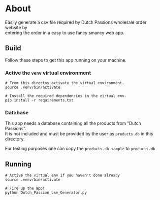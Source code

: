 # About 

Easily generate a csv file required by Dutch Passions wholesale order website by  
entering the order in a easy to use fancy smancy web app.  

## Build

Follow these steps to get this app running on your machine.

### Active the `venv` virtual environment

```
# From this directoy activate the virtual environment.
source .venv/bin/activate

# Install the required dependencies in the virtual env.
pip install -r requirements.txt
```

### Database

This app needs a database containing all the products from "Dutch Passions".  
It is not included and must be provided by the user as `products.db` in this  
directory.

For testing purposes one can copy the `products.db.sample` to `products.db`

## Running

```
# Active the virtual env if you haven't done already
source .venv/bin/activate

# Fire up the app!
python Dutch_Passion_csv_Generator.py
```

